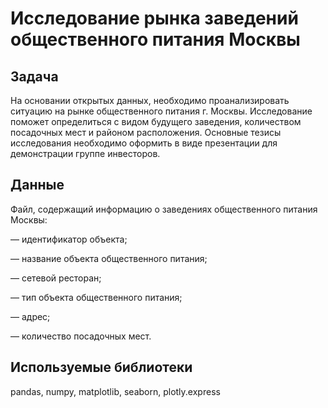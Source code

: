 # Исследование рынка заведений общественного питания Москвы
## Задача
На основании открытых данных, необходимо проанализировать ситуацию на рынке общественного питания г. Москвы. Исследование поможет определиться с видом будущего заведения, количеством посадочных мест и районом расположения. Основные тезисы исследования необходимо оформить в виде презентации для демонстрации группе инвесторов.

## Данные
Файл, содержащий информацию о заведениях общественного питания Москвы:

— идентификатор объекта;

— название объекта общественного питания;

— сетевой ресторан;

— тип объекта общественного питания;

— адрес;

— количество посадочных мест.

## Используемые библиотеки
pandas, numpy, matplotlib, seaborn, plotly.express
